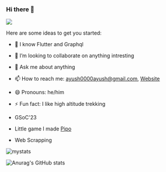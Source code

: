 
### Hi there 👋
![](https://komarev.com/ghpvc/?username=Ayush0Chaudhary&color=blueviolet&style=for-the-badge)

Here are some ideas to get you started:
<!--
- 🔭 I’m currently working on ...-->
<!--- 🤔 I’m looking for help with -->
- 🌱 I know Flutter and Graphql
- 👯 I’m looking to collaborate on anything intresting

- 💬 Ask me about anything
- 📫 How to reach me: ayush0000ayush@gmail.com, [Website](https://ayush-27b05.web.app/)
- 😄 Pronouns: he/him
- ⚡ Fun fact: I like high altitude trekking 
- GSoC'23
- Little game I made [Pipo](https://pipo-7550c.web.app/)
- Web Scrapping 


![mystats](https://github.com/Ayush0Chaudhary/Ayush0Chaudhary/assets/95746190/dfecfa03-d3b5-4aef-b242-efe3a010e84d)


![Anurag's GitHub stats](https://github-readme-stats.vercel.app/api?username=Ayush0Chaudhary&theme=codeSTACKr&show_icons=true)


